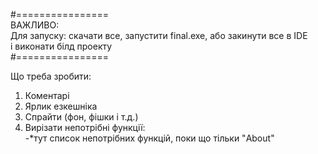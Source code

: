 #================  
ВАЖЛИВО:  
Для запуску: скачати все, запустити final.exe, або закинути все в IDE  
і виконати білд проекту  
#================

Що треба зробити:  
1. Коментарі  
2. Ярлик езкешніка  
3. Спрайти (фон, фішки і т.д.)  
4. Вирізати непотрібні функції:  
-*тут список непотрібних функцій, поки що тільки "About"  
